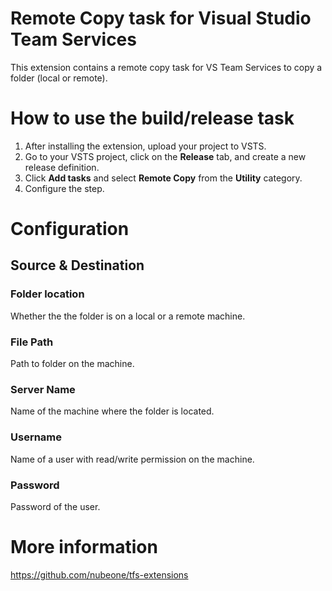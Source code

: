 # Remote Copy task for Visual Studio Team Services
This extension contains a remote copy task for VS Team Services to copy a folder (local or remote).

# How to use the build/release task
1. After installing the extension, upload your project to VSTS.
2. Go to your VSTS project, click on the **Release** tab, and create a new release definition.
3. Click **Add tasks** and select **Remote Copy** from the **Utility** category.
4. Configure the step.

# Configuration

## Source & Destination
### Folder location
Whether the the folder is on a local or a remote machine. 
### File Path
Path to folder on the machine.
### Server Name
Name of the machine where the folder is located. 
### Username
Name of a user with read/write permission on the machine.
### Password
Password of the user.

# More information
https://github.com/nubeone/tfs-extensions
